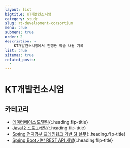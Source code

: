 ```yaml
---
layout: list
bigtitle: KT개발컨소시엄
category: study
slug: kt-development-consortium
menu: true
submenu: true
order: 2
description: >
    KT개발컨소시엄에서 진행한 학습 내용 기록
list: true
sitemap: true
related_posts:
  - 
---
```

# KT개발컨소시엄

## 카테고리

* [데이터베이스 모델링]{:.heading.flip-title}
* [Java12 프로그래밍]{:.heading.flip-title}
* [Spring 전자정부 프레임워크 기반 SI 실무]{:.heading.flip-title}
* [Spring Boot 기반 REST API 개발]{:.heading.flip-title}

[데이터베이스 모델링]: /database-modeling/
[Java12 프로그래밍]: /java12-programming/
[Spring 전자정부 프레임워크 기반 SI 실무]: /spring-framework-si/
[Spring Boot 기반 REST API 개발]: /springboot-rest-api/
